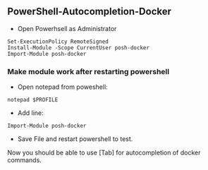 ## PowerShell-Autocompletion-Docker
* Open Powerhsell as Administrator
```
Set-ExecutionPolicy RemoteSigned
Install-Module -Scope CurrentUser posh-docker
Import-Module posh-docker
```

### Make module work after restarting powershell
- Open notepad from poweshell:
 ```
 notepad $PROFILE  
 ```
- Add line:
 ```
 Import-Module posh-docker
 ```
- Save File and restart powershell to test.

Now you should be able to  use [Tab]  for autocompletion of docker commands.